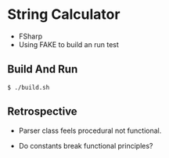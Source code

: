 # String Calculator
  - FSharp
  - Using FAKE to build an run test

## Build And Run

`$ ./build.sh`

## Retrospective
  - Parser class feels procedural not functional.

  - Do constants break functional principles?
